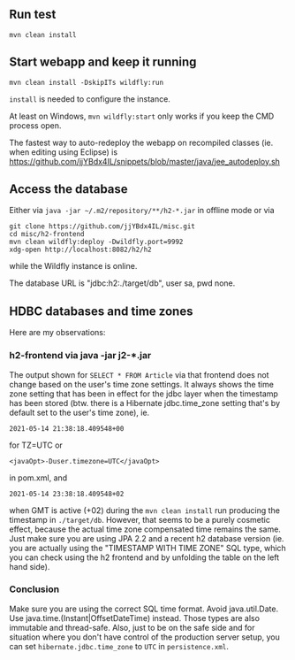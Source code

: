 ## Run test

    mvn clean install

## Start webapp and keep it running

    mvn clean install -DskipITs wildfly:run

`install` is needed to configure the instance.

At least on Windows, `mvn wildfly:start` only works if you keep the CMD process open.

The fastest way to auto-redeploy the webapp on recompiled classes (ie. when editing
using Eclipse) is https://github.com/jjYBdx4IL/snippets/blob/master/java/jee_autodeploy.sh

## Access the database

Either via `java -jar ~/.m2/repository/**/h2-*.jar` in offline mode or via

    git clone https://github.com/jjYBdx4IL/misc.git
    cd misc/h2-frontend
    mvn clean wildfly:deploy -Dwildfly.port=9992
    xdg-open http://localhost:8082/h2/h2

while the Wildfly instance is online.

The database URL is "jdbc:h2:./target/db", user sa, pwd none.

## HDBC databases and time zones

Here are my observations:

### h2-frontend via java -jar j2-*.jar

The output shown for `SELECT * FROM Article` via that frontend does not change based
on the user's time zone settings. It always shows the time zone setting that has been
in effect for the jdbc layer when the timestamp has been stored (btw. there is a
Hibernate jdbc.time_zone setting that's by default set to the user's time zone), ie.

    2021-05-14 21:38:18.409548+00

for TZ=UTC or

    <javaOpt>-Duser.timezone=UTC</javaOpt>

in pom.xml, and 

    2021-05-14 23:38:18.409548+02

when GMT is active (+02) during the `mvn clean install` run producing the timestamp
in `./target/db`. However, that seems to be a purely cosmetic effect, because the
actual time zone compensated time remains the same. Just make sure you are using JPA 2.2
and a recent h2 database version (ie. you are actually using the "TIMESTAMP WITH TIME ZONE"
SQL type, which you can check using the h2 frontend and by unfolding the table on the
left hand side).

### Conclusion

Make sure you are using the correct SQL time format. Avoid java.util.Date. Use
java.time.(Instant|OffsetDateTime) instead. Those types are also immutable and thread-safe.
Also, just to be on the safe side and for situation where you don't have control of the 
production server setup, you can set `hibernate.jdbc.time_zone` to `UTC` in `persistence.xml`.
